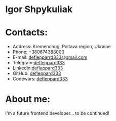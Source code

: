 # Igor Shpykuliak

# Contacts:
  - Address: Kremenchug, Poltava region, Ukraine
  - Phone: +380674388000
  - E-mail: deflepparrd333@gmail.com
  - Telegram:[defleppard333](https://t.me/defleppard333 "Telegram")
  - LinkedIn:[defleppard333](https://linkedin.com/in/deflepparrd333 "LinkedIn")
  - GitHub: [defleppard333](https://github.com/DefLeppard333 "GitHub")
  - Codewars: [defleppard333](https://www.codewars.com/users/defleppard "Codewars")

# About me:
  I'm a future frontend developer... to be continued!
